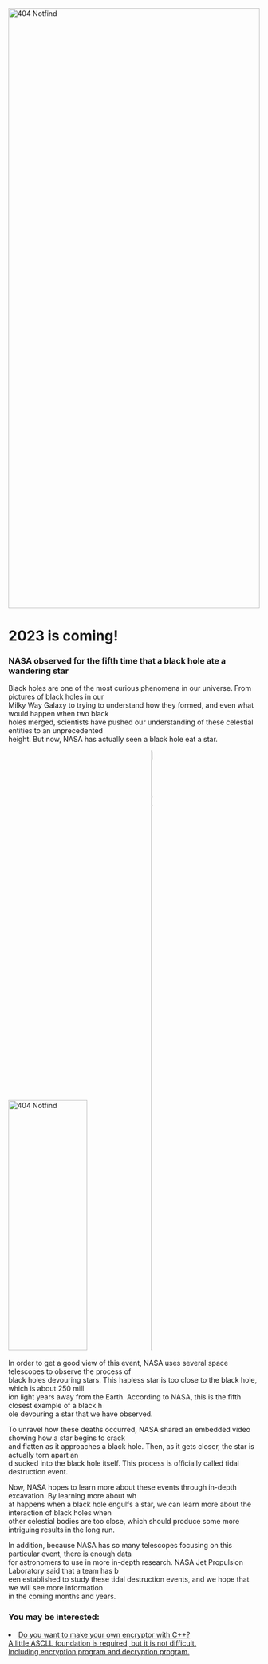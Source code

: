 <!DOCTYPE html>
<html>
    <head>
        <title>2023</title>
        <link rel="stylesheet" href="C:\Users\sr291\Desktop\Shortcut\html\project\new\.CSS\first.css">
    </head>
    <body>
        <!--all bg-->
        <img class="bg"style="width: 100%" height="1200"src="C:\Users\sr291\Desktop\Shortcut\html\project\new\img\bg2.jpg" alt="404 Notfind">
        <!--title-->
        <h1 class="title">2023 is coming!</h1>
        <!--left body-->
        <h3>NASA observed for the fifth time that a black hole ate a wandering star</h3>
        <p>
            Black holes are one of the most curious phenomena in our universe. From pictures of black holes in our<br>
            Milky Way Galaxy to trying to understand how they formed, and even what would happen when two black<br> 
            holes merged, scientists have pushed our understanding of these celestial entities to an unprecedented<br>
            height. But now, NASA has actually seen a black hole eat a star.<br>
        </p>
        <img style="width: 56%" height="500"src="C:\Users\sr291\Desktop\Shortcut\html\project\new\img\Black holes1.jpg" alt="404 Notfind">
        <!--line in middle-->
        <img class="t1"style="width: 0.5%" height="1200"src="C:\Users\sr291\Desktop\Shortcut\html\project\new\img\line.jpg" alt="404 Notfind">
        <p>
            In order to get a good view of this event, NASA uses several space telescopes to observe the process of<br>
             black holes devouring stars. This hapless star is too close to the black hole, which is about 250 mill<br>
             ion light years away from the Earth. According to NASA, this is the fifth closest example of a black h<br>
             ole devouring a star that we have observed.<br>
        </p>
        <p>
            To unravel how these deaths occurred, NASA shared an embedded video showing how a star begins to crack<br> 
            and flatten as it approaches a black hole. Then, as it gets closer, the star is actually torn apart an<br>
            d sucked into the black hole itself. This process is officially called tidal destruction event.<br>
        </p>
        <p>
            Now, NASA hopes to learn more about these events through in-depth excavation. By learning more about wh<br>
            at happens when a black hole engulfs a star, we can learn more about the interaction of black holes when<br>
             other celestial bodies are too close, which should produce some more intriguing results in the long run.<br>
        </p>
        <p>
            In addition, because NASA has so many telescopes focusing on this particular event, there is enough data<br>
             for astronomers to use in more in-depth research. NASA Jet Propulsion Laboratory said that a team has b<br>
             een established to study these tidal destruction events, and we hope that we will see more information<br>
              in the coming months and years.<br>
        </p>
        <!--right body-->
        <h3 class="title2">You may be interested:</h3>
        <vl class="listrinf">
           <li><a href="C:\Users\sr291\Desktop\Shortcut\html\project\new\html\C++ encryption.html"target="_blank">Do you want to make your own encryptor with C++?<br> 
            A little ASCLL foundation is required, but it is not difficult.<br>
            Including encryption program and decryption program.</a></li>
        </vl>
    </body>
</html>
